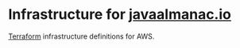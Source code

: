 # Infrastructure for [javaalmanac.io](https://javaalmanac.io)

[Terraform](https://www.terraform.io/) infrastructure definitions for AWS.


